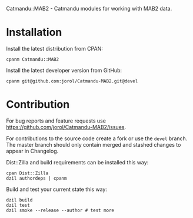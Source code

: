 Catmandu::MAB2 - Catmandu modules for working with MAB2 data.

# Installation

Install the latest distribution from CPAN:

    cpanm Catmandu::MAB2

Install the latest developer version from GitHub:

    cpanm git@github.com:jorol/Catmandu-MAB2.git@devel

# Contribution

For bug reports and feature requests use <https://github.com/jorol/Catmandu-MAB2/issues>.

For contributions to the source code create a fork or use the `devel` branch. The master
branch should only contain merged and stashed changes to appear in Changelog.

Dist::Zilla and build requirements can be installed this way:

    cpan Dist::Zilla
    dzil authordeps | cpanm

Build and test your current state this way:

    dzil build
    dzil test 
    dzil smoke --release --author # test more


